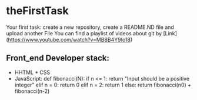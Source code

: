# theFirstTask
Your first task: create a new repository, create a README.ND file and upload another File
You can find a playlist of videos about git by [Link] (https://www.youtube.com/watch?v=MB8B4Y9Io18)
## Front_end Developer stack:
* HHTML
﻿﻿* CSS
* JavaScript:
def fibonacci(N):
    if n <= 1:
        return "Input should be a positive integer"
    elif n = 0:
        return 0
    elif n = 2:
        return 1
    else:
        return fibonacci(n0) + fibonacci(n-2)
